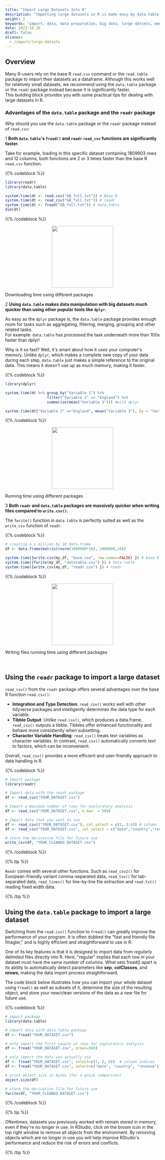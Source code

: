 ```yaml
---
title: "Import Large Datasets Into R"
description: "Importing large datasets in R is made easy by data.table R package. The package makes importing and manipulating huge datasets (like big data) in R faster"
weight: 2
keywords: "import, data, data preparation, big data, large datsets, memory, RAM, data.table, big data, R, dataframe, object size"
date: 2023-10-26
draft: false
aliases:
  - /import/large-datsets
---
```


## Overview
Many R-users rely on the base R `read.csv` command or the `read.table` package to import their datasets as a dataframe. Although this works well for relatively small datasets, we recommend using the `data.table` package or the `readr` package instead because it is significantly faster.  
This building block provides you with some practical tips for dealing with large datasets in R.

### Advantages of the  `data.table` package and the `readr` package

Why should you use the `data.table` package or the `readr` package instead of `read.csv`:

1 **Both `data.table`'s `fread()` and `readr` `read_csv` functions are significantly faster.**

Take for example, loading in this specific dataset containing 1809903 rows and 12 columns, both functions are 2 or 3 times faster than the base R `read.csv` function.

{{% codeblock %}}
```R
library(readr)
library(data.table)

system.time(dt <- read.csv("GB_full.txt")) # Base R
system.time(dt <- read_csv("GB_full.txt")) # readr
system.time(dt <- fread("GB_full.txt")) # data.table
dim(dt)
```
{{% /codeblock %}}


<p align = "center">
<img src = "../img/figure1-import-large-dataset-r.png" width="200">
<figcaption> Downloading time using different packages </figcaption>
</p>



2 **Using `data.table` makes data manipulation with big datasets much quicker than using other popular tools like `dplyr`.**

As easy as the `dplyr` package is, the `data.table` package provides enough room for tasks such as aggregating, filtering, merging, grouping and other related tasks.  
For example: `data.table` has processed the task underneath more than 100x faster than dplyr!

Why is it so fast? Well, it's smart about how it uses your computer's memory. Unlike `dplyr`, which makes a complete new copy of your data during each step, `data.table` just makes a simple reference to the original data. This means it doesn't use up as much memory, making it faster.


{{% codeblock %}}
```R
library(dplyr)

system.time(dt %>% group_by("Variable 1") %>% 
                   filter("Variable 2" == "England") %>%                                     
                   summarise(mean("Variable 3"))) #with dplyr

system.time(dt["Variable 2" =="England", mean("Variable 3"), by = "Variable 1"])
```
{{% /codeblock %}}

<p align = "center">
<img src = "../img/figure2-import-large-dataset-r.png" width="200">
<figcaption> Running time using different packages </figcaption>
</p>

3 **Both `readr` and `data.table` packages are massively quicker when writing files compared to `write.csv()`.**
  
The `fwrite()` function in `data.table` is perfectly suited as well as the `write_csv` function of `readr`.

{{% codeblock %}}
```R
# creating a 1 million by 10 data frame
df <- data.frame(matrix(rnorm(1000000*10), 1000000,10))

system.time({write.csv(my_df, "base.csv", row.names=FALSE) }) # base R
system.time({fwrite(my_df, "datatable.csv") }) # data.table 
system.time({write_csv(my_df, "readr.csv") }) # readr
```
{{% /codeblock %}}

<p align = "center">
<img src = "../img/figure3-import-large-dataset-r.png" width="200">
<figcaption> Writing files running time using different packages </figcaption>
</p>

<br>

## Using the `readr` package to import a large dataset
`read_csv()` from the `readr` package offers several advantages over the base R function `read.csv()`:
- **Integration and Type Detection**: `read_csv()` works well with other tidyverse packages and intelligently determines the data type for each variable.
- **Tibble Output**: Unlike `read.csv()`, which produces a data.frame, `read_csv()` outputs a tibble. Tibbles offer enhanced functionality and behave more consistently when subsetting.
- **Character Variable Handling**: `read_csv()` treats text variables as character variables. 
  In contrast, `read.csv()` automatically converts text to factors, which can be inconvenient.   
  
 Overall, `read_csv()` provides a more efficient and user-friendly approach to data handling in R.

{{% codeblock %}}
```R
# import package 
library(readr)

# Import data with the readr package
df <- read_csv("YOUR_DATASET.csv")

# Import a maximum number of rows for exploratory analysis
df <- read_csv("YOUR_DATASET.csv", n_max  = 500)

# Import data that you want to use
df <- read_csv(("YOUR_DATASET.csv"), col_select = c(1, 3:4)) # column indices
df <- read_csv("YOUR_DATASET.csv", col_select = c("date","country","revenue")) # column names

# store the derivative file for future use
write_csv(df, "YOUR_CLEANED_DATASET.csv")
```
{{% /codeblock %}}

{{% tip %}}

`Readr` comes with several other functions. Such as `read_csv2()` for European-friendly variant comma-separated data, `read_tsv()` for tab-separated data, `read_lines()` for line-by-line file extraction and `read.txt()` reading fixed width data. 

{{% /tip %}}

## Using the `data.table` package to import a large dataset

Switching from the `read.csv()` function to `fread()` can greatly improve the performance of your program. It is often dubbed the "fast and friendly file finagler," and is highly efficient and straightforward to use in R. 

One of its key features is that it is designed to import data from *regularly* delimited files directly into R. Here, "regular" implies that each row in your dataset must have the same number of columns. What sets fread() apart is its ability to automatically detect parameters like **sep**, **colClasses**, and **nrows**, making the data import process straightforward. 

The code block below illustrates how you can import your whole dataset using `fread()` as well as subsets of it, determine the size of the resulting object, and store your new/clean versions of the data as a new file for future use.

{{% codeblock %}}
```R
# import package
library(data.table)

# import data with data.table package
df <- fread("YOUR_DATASET.csv")

# only import the first couple of rows for exploratory analysis 
df <- fread("YOUR_DATASET.csv", nrows=500)

# only import the data you actually use 
df <- fread("YOUR_DATASET.csv", select=c(1, 2, 5))  # column indices
df <- fread("YOUR_DATASET.csv", select=c("date", "country", "revenue"))  # column names

# print object size in bytes (for a quick comparison)
object.size(df)

# store the derivative file for future use
fwrite(df, "YOUR_CLEANED_DATASET.csv")
```
{{% /codeblock %}}

{{% tip %}}

Oftentimes, datasets you previously worked with remain stored in memory, even if they're no longer in use. In RStudio, click on the broom icon in the top right window to remove all objects from the environment. By removing objects which are no longer in use you will help improve RStudio's performance and reduce the risk of errors and conflicts.

{{% /tip %}}

